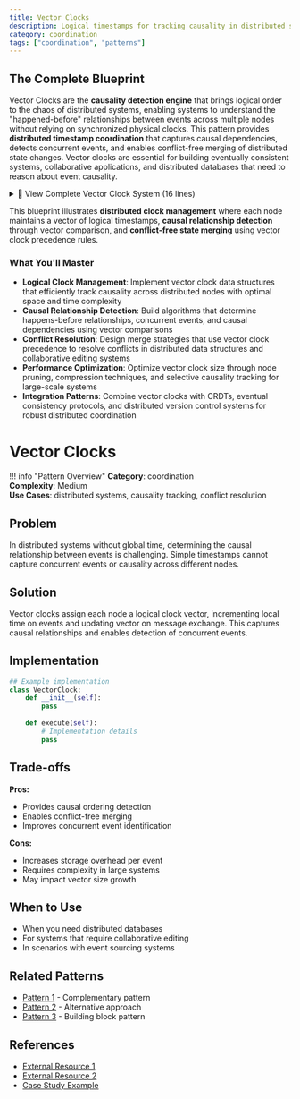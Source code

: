 ```yaml
---
title: Vector Clocks
description: Logical timestamps for tracking causality in distributed systems
category: coordination
tags: ["coordination", "patterns"]
---
```


## The Complete Blueprint

Vector Clocks are the **causality detection engine** that brings logical order to the chaos of distributed systems, enabling systems to understand the "happened-before" relationships between events across multiple nodes without relying on synchronized physical clocks. This pattern provides **distributed timestamp coordination** that captures causal dependencies, detects concurrent events, and enables conflict-free merging of distributed state changes. Vector clocks are essential for building eventually consistent systems, collaborative applications, and distributed databases that need to reason about event causality.

<details>
<summary>📄 View Complete Vector Clock System (16 lines)</summary>

```mermaid
graph TB
    subgraph "Vector Clock Coordination"
        Node1[Node A<br/>Clock: [2,1,0]] --> Event1[Event: User Edit<br/>A: [3,1,0]]
        Node2[Node B<br/>Clock: [1,2,1]] --> Event2[Event: System Update<br/>B: [1,3,1]]
        Node3[Node C<br/>Clock: [0,1,2]] --> Event3[Event: Background Sync<br/>C: [0,1,3]]
        
        Event1 --> Sync1[Sync Message<br/>A→B: [3,1,0]]
        Event2 --> Sync2[Sync Message<br/>B→C: [1,3,1]]
        Event3 --> Sync3[Sync Message<br/>C→A: [0,1,3]]
        
        Sync1 --> Merge1[Node B Merge<br/>max([3,1,0], [1,3,1])<br/>Result: [3,3,1]]
        Sync2 --> Merge2[Node C Merge<br/>max([1,3,1], [0,1,3])<br/>Result: [1,3,3]]
        Sync3 --> Merge3[Node A Merge<br/>max([3,1,0], [0,1,3])<br/>Result: [3,1,3]]
        
        Merge1 --> Consensus[Causal Ordering<br/>Established]
        Merge2 --> Consensus
        Merge3 --> Consensus
    end
    
    style Event1 fill:#4caf50,stroke:#388e3c,stroke-width:2px,color:#fff
    style Event2 fill:#ff9800,stroke:#f57c00,stroke-width:2px,color:#fff
    style Event3 fill:#2196f3,stroke:#1976d2,stroke-width:2px,color:#fff
    style Consensus fill:#9c27b0,stroke:#7b1fa2,stroke-width:2px,color:#fff
```

</details>

This blueprint illustrates **distributed clock management** where each node maintains a vector of logical timestamps, **causal relationship detection** through vector comparison, and **conflict-free state merging** using vector clock precedence rules.

### What You'll Master

- **Logical Clock Management**: Implement vector clock data structures that efficiently track causality across distributed nodes with optimal space and time complexity
- **Causal Relationship Detection**: Build algorithms that determine happens-before relationships, concurrent events, and causal dependencies using vector comparisons
- **Conflict Resolution**: Design merge strategies that use vector clock precedence to resolve conflicts in distributed data structures and collaborative editing systems
- **Performance Optimization**: Optimize vector clock size through node pruning, compression techniques, and selective causality tracking for large-scale systems
- **Integration Patterns**: Combine vector clocks with CRDTs, eventual consistency protocols, and distributed version control systems for robust distributed coordination

# Vector Clocks

!!! info "Pattern Overview"
    **Category**: coordination  
    **Complexity**: Medium  
    **Use Cases**: distributed systems, causality tracking, conflict resolution

## Problem

In distributed systems without global time, determining the causal relationship between events is challenging. Simple timestamps cannot capture concurrent events or causality across different nodes.

## Solution

Vector clocks assign each node a logical clock vector, incrementing local time on events and updating vector on message exchange. This captures causal relationships and enables detection of concurrent events.

## Implementation

```python
## Example implementation
class VectorClock:
    def __init__(self):
        pass
    
    def execute(self):
        # Implementation details
        pass
```

## Trade-offs

**Pros:**
- Provides causal ordering detection
- Enables conflict-free merging
- Improves concurrent event identification

**Cons:**
- Increases storage overhead per event
- Requires complexity in large systems
- May impact vector size growth

## When to Use

- When you need distributed databases
- For systems that require collaborative editing
- In scenarios with event sourcing systems

## Related Patterns

- [Pattern 1](../related-pattern-1.md) - Complementary pattern
- [Pattern 2](../related-pattern-2.md) - Alternative approach
- [Pattern 3](../related-pattern-3.md) - Building block pattern

## References

- [External Resource 1](#)
- [External Resource 2](#)
- [Case Study Example](../../architects-handbook/case-studies/example.md)
